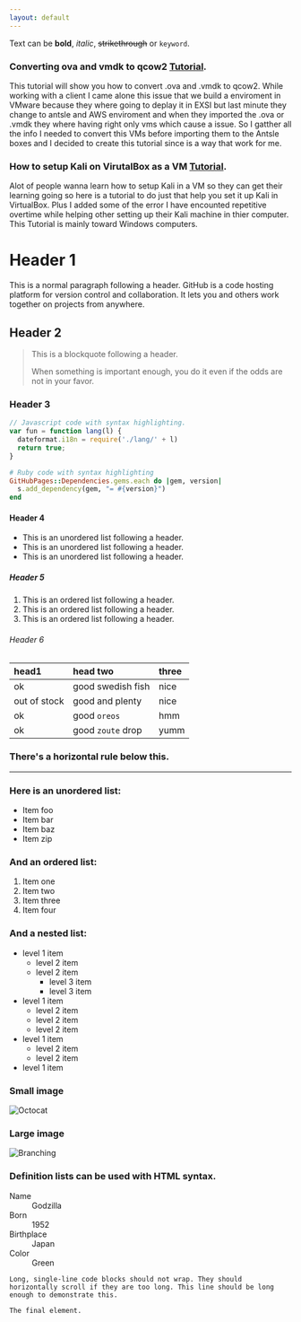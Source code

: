 ```yaml
---
layout: default
---
```


Text can be **bold**, _italic_, ~~strikethrough~~ or `keyword`.

### **Converting ova and vmdk to qcow2** [Tutorial](./Hacking-Tutorials/How-to-convert-ova-and-vmdk-to-qcow2.md).

This tutorial will show you how to convert .ova and .vmdk to qcow2. While working with a client I came alone this issue that we build a enviroment in VMware because they where going to deplay it in EXSI but last minute they change to antsle and AWS enviroment and when they imported the .ova or .vmdk they where having right only vms which cause a issue. So I gatther all the info I needed to convert this VMs before importing them to the Antsle boxes and I decided to create this tutorial since is a way that work for me. 


### **How to setup Kali on VirutalBox as a VM** [Tutorial](./Hacking-Tutorials/VirtualBox_setup_with_kali.md).

Alot of people wanna learn how to setup Kali in a VM so they can get their learning going so here is a tutorial to do just that help you set it up Kali in VirtualBox. Plus I added some of the error I have encounted repetitive overtime while helping other setting up their Kali machine in thier computer. This Tutorial is mainly toward Windows computers.


# Header 1

This is a normal paragraph following a header. GitHub is a code hosting platform for version control and collaboration. It lets you and others work together on projects from anywhere.

## Header 2

> This is a blockquote following a header.
>
> When something is important enough, you do it even if the odds are not in your favor.

### Header 3

```js
// Javascript code with syntax highlighting.
var fun = function lang(l) {
  dateformat.i18n = require('./lang/' + l)
  return true;
}
```

```ruby
# Ruby code with syntax highlighting
GitHubPages::Dependencies.gems.each do |gem, version|
  s.add_dependency(gem, "= #{version}")
end
```

#### Header 4

*   This is an unordered list following a header.
*   This is an unordered list following a header.
*   This is an unordered list following a header.

##### Header 5

1.  This is an ordered list following a header.
2.  This is an ordered list following a header.
3.  This is an ordered list following a header.

###### Header 6

| head1        | head two          | three |
|:-------------|:------------------|:------|
| ok           | good swedish fish | nice  |
| out of stock | good and plenty   | nice  |
| ok           | good `oreos`      | hmm   |
| ok           | good `zoute` drop | yumm  |

### There's a horizontal rule below this.

* * *

### Here is an unordered list:

*   Item foo
*   Item bar
*   Item baz
*   Item zip

### And an ordered list:

1.  Item one
1.  Item two
1.  Item three
1.  Item four

### And a nested list:

- level 1 item
  - level 2 item
  - level 2 item
    - level 3 item
    - level 3 item
- level 1 item
  - level 2 item
  - level 2 item
  - level 2 item
- level 1 item
  - level 2 item
  - level 2 item
- level 1 item

### Small image

![Octocat](https://assets-cdn.github.com/images/icons/emoji/octocat.png)

### Large image

![Branching](https://guides.github.com/activities/hello-world/branching.png)


### Definition lists can be used with HTML syntax.

<dl>
<dt>Name</dt>
<dd>Godzilla</dd>
<dt>Born</dt>
<dd>1952</dd>
<dt>Birthplace</dt>
<dd>Japan</dd>
<dt>Color</dt>
<dd>Green</dd>
</dl>

```
Long, single-line code blocks should not wrap. They should horizontally scroll if they are too long. This line should be long enough to demonstrate this.
```

```
The final element.
```
